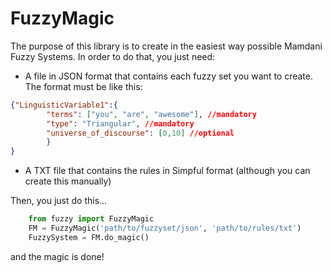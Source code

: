 # FuzzyMagic

The purpose of this library is to create in the easiest way possible Mamdani Fuzzy Systems. In order to do that, you just need: 

- A file in JSON format that contains each fuzzy set you want to create. The format must be like this: 
```json
{"LinguisticVariable1":{
        "terms": ["you", "are", "awesome"], //mandatory
        "type": "Triangular", //mandatory
        "universe_of_discourse": [0,10] //optional
        }
}
```` 
- A TXT file that contains the rules in Simpful format (although you can create this manually)

Then, you just do this...
```python
    from fuzzy import FuzzyMagic
    FM = FuzzyMagic('path/to/fuzzyset/json', 'path/to/rules/txt')
    FuzzySystem = FM.do_magic()
```

and the magic is done!
